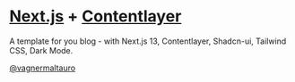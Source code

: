 # [Next.js](https://nextjs.org/) + [Contentlayer](https://next-contentlayer.vercel.app)

A template for you blog - with Next.js 13, Contentlayer, Shadcn-ui, Tailwind CSS, Dark Mode.

[@vagnermaltauro](https://twitter.com/vagnermaltauro)
